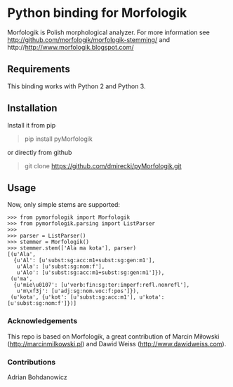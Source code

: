 # Python binding for Morfologik

Morfologik is Polish morphological analyzer. For more information see http://github.com/morfologik/morfologik-stemming/ and http://http://www.morfologik.blogspot.com/

## Requirements

This binding works with Python 2 and Python 3.

## Installation

Install it from pip
 > pip install pyMorfologik

or directly from github
 > git clone https://github.com/dmirecki/pyMorfologik.git

## Usage

Now, only simple stems are supported:

    >>> from pymorfologik import Morfologik
    >>> from pymorfologik.parsing import ListParser
    >>>
    >>> parser = ListParser()
    >>> stemmer = Morfologik()
    >>> stemmer.stem(['Ala ma kota'], parser)
    [(u'Ala',
      {u'Al': [u'subst:sg:acc:m1+subst:sg:gen:m1'],
       u'Ala': [u'subst:sg:nom:f'],
       u'Alo': [u'subst:sg:acc:m1+subst:sg:gen:m1']}),
     (u'ma',
      {u'mie\u0107': [u'verb:fin:sg:ter:imperf:refl.nonrefl'],
       u'm\xf3j': [u'adj:sg:nom.voc:f:pos']}),
     (u'kota', {u'kot': [u'subst:sg:acc:m1'], u'kota': [u'subst:sg:nom:f']})]

### Acknowledgements

This repo is based on Morfologik, a great contribution of Marcin Miłowski (http://marcinmilkowski.pl) and Dawid Weiss (http://www.dawidweiss.com).


### Contributions
Adrian Bohdanowicz